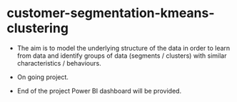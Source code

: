 # customer-segmentation-kmeans-clustering

- The aim is to model the underlying structure of the data in order to learn from data and identify groups of data (segments / clusters) with similar characteristics / behaviours.

- On going project. 
- End of the project Power BI dashboard will be provided. 